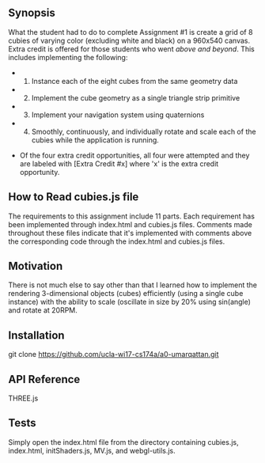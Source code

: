 ## Synopsis

What the student had to do to complete Assignment #1 is create a grid of 8 cubies of varying color (excluding white and black) on a 960x540 canvas. Extra credit is offered for those students who went *above and beyond*. This includes implementing the following:

* 1. Instance each of the eight cubes from the same geometry data
* 2. Implement the cube geometry as a single triangle strip primitive
* 3. Implement your navigation system using quaternions
* 4. Smoothly, continuously, and individually rotate and scale each of the cubies while the application is running.

* Of the four extra credit opportunities, all four were attempted and they are labeled with [Extra Credit #x] where 'x' is the extra credit opportunity.

## How to Read cubies.js file

The requirements to this assignment include 11 parts. Each requirement has been implemented through index.html and cubies.js files. Comments made throughout these files indicate that it's implemented with comments above the corresponding code through the index.html and cubies.js files.



## Motivation

There is not much else to say other than that I learned how to implement the rendering 3-dimensional objects (cubes) efficiently (using a single cube instance) with the ability to scale (oscillate in size by 20% using sin(angle) and rotate at 20RPM. 

## Installation

git clone https://github.com/ucla-wi17-cs174a/a0-umarqattan.git

## API Reference

THREE.js

## Tests

Simply open the index.html file from the directory containing cubies.js, index.html, initShaders.js, MV.js, and webgl-utils.js.

